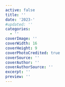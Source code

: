 ```yaml
---
active: false
title: ''
date: '2023-'
#updated: ''
categories:
  - ''
coverImage: ''
coverWidth: 16
coverHeight: 9
coverPhotoCredited: true
coverSource: ''
coverAuthor: ''
coverAuthorSource: ''
excerpt: ''
preview: ''
---
```

